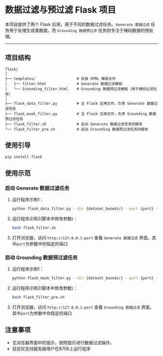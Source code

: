 
# 数据过滤与预过滤 Flask 项目

本项目提供了两个 Flask 应用，用于不同的数据过滤任务。`Generate 数据过滤` 任务用于处理生成类数据，而 `Grounding 数据预过滤` 任务则专注于掩码数据的预处理。

---

## 项目结构

```plaintext
flask/
│
├── templates/                   # 存放 HTML 模板文件
│   ├── filter.html              # Generate 数据过滤模板
│   └── Grounding_filter.html    # Grounding 数据预过滤模板（用于掩码过滤任务）
│
├── flask_data_filter.py         # 主 Flask 应用文件，负责 Generate 数据过滤任务
├── flask_mask_filter.py         # 主 Flask 应用文件，负责 Grounding 数据预过滤任务
├── flask_filter.sh              # 启动 Generate 数据过滤任务的脚本
└── flask_filter_pre.sh          # 启动 Grounding 数据预过滤任务的脚本
```

## 使用引导

   ```bash
   pip install flask
   ```

## 使用示范

### 启动 Generate 数据过滤任务

1. 运行程序示例1：
     ```bash
   python flask_data_filter.py --dir {dataset_basedir} --port {port} --subset_id {subset_id}
   ```
2. 运行程序示例2(脚本中修改参数)：
   ```bash
   bash flask_filter.sh
   ```

2. 打开浏览器，访问 `http://127.0.0.1:port` 查看 `Generate 数据过滤` 界面。其中`port`为参数中你指定的端口

### 启动 Grounding 数据预过滤任务

1. 运行程序示例1：
     ```bash
   python flask_mask_filter.py --dir {dataset_basedir} --port {port} --subset_id {subset_id}
   ```
2. 运行程序示例2(脚本中修改参数)：
   ```bash
   bash flask_filter_pre.sh
   ```

2. 打开浏览器，访问 `http://127.0.0.1:port` 查看 `Grounding 数据过滤` 界面。其中`port`为参数中你指定的端口

## 注意事项

- 见浏览器界面中的提示，按照提示进行数据过滤操作。
- 目前仅支持服务器用户在8706上运行程序

  

